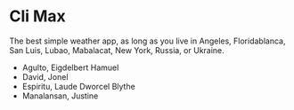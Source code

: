 # Cli Max

The best simple weather app, as long as you live in Angeles, Floridablanca, San Luis, Lubao, Mabalacat, New York, Russia, or Ukraine.

- Agulto, Eigdelbert Hamuel
- David, Jonel
- Espiritu, Laude Dworcel Blythe
- Manalansan, Justine
